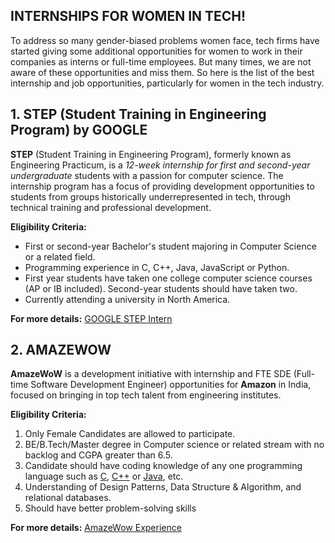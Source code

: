 ## INTERNSHIPS FOR WOMEN IN TECH!

To address so many gender-biased problems women face, tech firms have started giving some additional opportunities for women to work in their companies as interns or full-time employees. But many times, we are not aware of these opportunities and miss them. So here is the list of the best internship and job opportunities, particularly for women in the tech industry.

## 1. STEP (Student Training in Engineering Program) by GOOGLE


**STEP** (Student Training in Engineering Program), formerly known as Engineering Practicum, is a *12-week internship for first and second-year undergraduate* students with a passion for computer science. The internship program has a focus of providing development opportunities to students from groups historically underrepresented in tech, through technical training and professional development.

**Eligibility Criteria:**

-   First or second-year Bachelor's student majoring in Computer Science or a related field.
-   Programming experience in C, C++, Java, JavaScript or Python.
-   First year students have taken one college computer science courses (AP or IB included). Second-year students should have taken two.
-   Currently attending a university in North America.

**For more details:** [GOOGLE STEP Intern](https://buildyourfuture.withgoogle.com/programs/step/)

## 2. AMAZEWOW



**AmazeWoW** is a development initiative with internship and FTE SDE (Full-time Software Development Engineer) opportunities for **Amazon** in India, focused on bringing in top tech talent from engineering institutes.

**Eligibility Criteria:** 
1.  Only Female Candidates are allowed to participate.
2.  BE/B.Tech/Master degree in Computer science or related stream with no backlog and CGPA greater than 6.5.
3.  Candidate should have coding knowledge of any one programming language such as  [C](https://www.geeksforgeeks.org/c-programming-language/),  [C++](https://www.geeksforgeeks.org/c-plus-plus/)  or  [Java](https://www.geeksforgeeks.org/java/), etc.
4.  Understanding of Design Patterns, Data Structure & Algorithm, and relational databases.
5.  Should have better problem-solving skills



**For more details:** [AmazeWow Experience](https://medium.com/@saismitapanda09/amazewow-interview-experience-and-preparation-guidelines-1dfb49795185)
